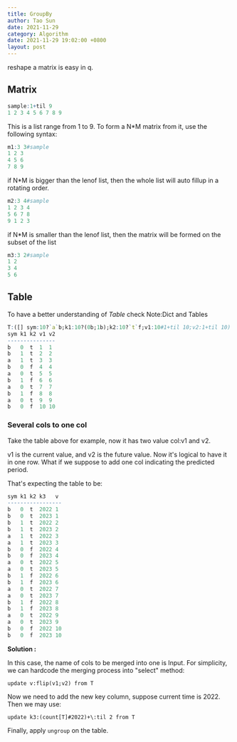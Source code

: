 ```yaml
---
title: GroupBy
author: Tao Sun
date: 2021-11-29
category: Algorithm
date: 2021-11-29 19:02:00 +0800
layout: post
---
```


reshape a matrix is easy in q.

## Matrix 

```q
sample:1+til 9
1 2 3 4 5 6 7 8 9
```
This is a list range from 1 to 9. To form a N*M matrix from it, use the following syntax:

```q
m1:3 3#sample
1 2 3
4 5 6
7 8 9
```

if N*M is bigger than the lenof list, then the whole list will auto fillup in a rotating order.

```q
m2:3 4#sample
1 2 3 4
5 6 7 8
9 1 2 3
```

if N*M is smaller than the lenof list, then the matrix will be formed on the subset of the list

```q
m3:3 2#sample
1 2
3 4
5 6
```

## Table
To have a better understanding of *Table* check Note:Dict and Tables

```q
T:([] sym:10?`a`b;k1:10?(0b;1b);k2:10?`t`f;v1:10#1+til 10;v2:1+til 10)
sym k1 k2 v1 v2
---------------
b   0  t  1  1
b   1  t  2  2
a   1  t  3  3
b   0  f  4  4
a   0  t  5  5
b   1  f  6  6
a   0  t  7  7
b   1  f  8  8
a   0  t  9  9
b   0  f  10 10
```

### Several cols to one col
Take the table above for example, now it has two value col:v1 and v2. 

v1 is the current value, and v2 is the future value. Now it's logical to have it in one row.  What if we suppose to add one col indicating the predicted period.

That's expecting the table to be:
```q
sym k1 k2 k3   v 
-----------------
b   0  t  2022 1
b   0  t  2023 1
b   1  t  2022 2
b   1  t  2023 2
a   1  t  2022 3
a   1  t  2023 3
b   0  f  2022 4
b   0  f  2023 4
a   0  t  2022 5
a   0  t  2023 5
b   1  f  2022 6
b   1  f  2023 6
a   0  t  2022 7
a   0  t  2023 7
b   1  f  2022 8
b   1  f  2023 8
a   0  t  2022 9
a   0  t  2023 9
b   0  f  2022 10
b   0  f  2023 10
```
**Solution :**

In this case, the name of cols to be merged into one is Input. For simplicity, we can hardcode the merging process into "select" method:
```
update v:flip(v1;v2) from T
```
Now we need to add the new key column, suppose current time is 2022. Then we may use:
```
update k3:(count[T]#2022)+\:til 2 from T
```
Finally, apply ```ungroup``` on the table.
